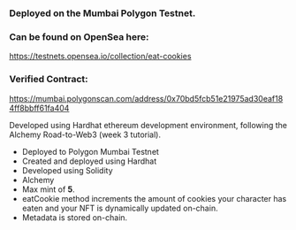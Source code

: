 ###  Deployed on the Mumbai Polygon Testnet.
### Can be found on OpenSea here: 
https://testnets.opensea.io/collection/eat-cookies
### Verified Contract:
https://mumbai.polygonscan.com/address/0x70bd5fcb51e21975ad30eaf184ff8bbff61fa404

Developed using Hardhat ethereum development environment, following the Alchemy Road-to-Web3 (week 3 tutorial).

- Deployed to Polygon Mumbai Testnet
- Created and deployed using Hardhat
- Developed using Solidity
- Alchemy
- Max mint of **5**.
- eatCookie method increments the amount of cookies your character has eaten and your NFT is dynamically updated on-chain.
- Metadata is stored on-chain.